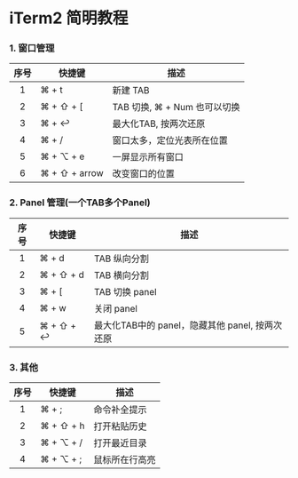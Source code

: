 # iTerm2 简明教程

### 1. 窗口管理

序号        | 快捷键                           | 描述
:----------:|----------------------------------|--------------------
  1         | ⌘  + t                           |  新建 TAB
  2         | ⌘  + ⇧  + [                      |  TAB 切换, ⌘  + Num 也可以切换
  3         | ⌘  + ↩︎                           |  最大化TAB, 按两次还原
  4         | ⌘  + /                           |  窗口太多，定位光表所在位置
  5         | ⌘  + ⌥  + e                      |  一屏显示所有窗口
  6         | ⌘  + ⇧  + arrow                  |  改变窗口的位置

### 2. Panel 管理(一个TAB多个Panel)

序号        | 快捷键                           | 描述
:----------:|----------------------------------|--------------------
  1         | ⌘  + d                           |  TAB 纵向分割
  2         | ⌘  + ⇧ + d                       |  TAB 横向分割
  3         | ⌘  + [                           |  TAB 切换 panel
  4         | ⌘  + w                           |  关闭 panel
  5         | ⌘  + ⇧ + ↩︎                       |  最大化TAB中的 panel，隐藏其他 panel, 按两次还原

### 3. 其他

序号        | 快捷键                           | 描述
:----------:|----------------------------------|--------------------
  1         | ⌘  + ;                           |  命令补全提示
  2         | ⌘  + ⇧ + h                       |  打开粘贴历史
  3         | ⌘  + ⌥  + /                      |  打开最近目录
  4         | ⌘  + ⌥  + ;                      |  鼠标所在行高亮


